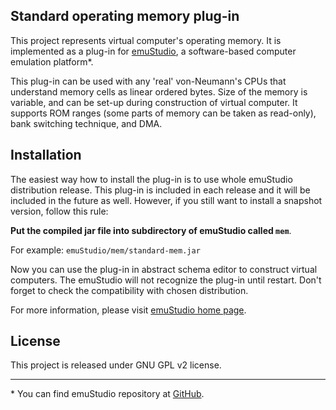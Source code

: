 Standard operating memory plug-in
----------------------------------

This project represents virtual computer's operating memory. It is implemented as a plug-in for
[emuStudio](http://emustudio.sf.net), a software-based computer emulation platform\*.

This plug-in can be used with any 'real' von-Neumann's CPUs that understand memory cells as linear
ordered bytes. Size of the memory is variable, and can be set-up during construction of virtual computer.
It supports ROM ranges (some parts of memory can be taken as read-only), bank switching technique, and DMA.

Installation
------------

The easiest way how to install the plug-in is to use whole emuStudio distribution release. This plug-in is
included in each release and it will be included in the future as well. However, if you still want to install
a snapshot version, follow this rule: 

**Put the compiled jar file into subdirectory of emuStudio called `mem`**.

For example: `emuStudio/mem/standard-mem.jar`

Now you can use the plug-in in abstract schema editor to construct virtual computers. The emuStudio
will not recognize the plug-in until restart. Don't forget to check the compatibility with chosen
distribution.

For more information, please visit [emuStudio home page](http://emustudio.sourceforge.net/downloads.html).

License
-------

This project is released under GNU GPL v2 license.

* * *

\* You can find emuStudio repository at [GitHub](http://github.com/vbmacher/emuStudio).

